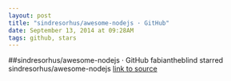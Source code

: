 ```yaml
---
layout: post
title: "sindresorhus/awesome-nodejs · GitHub"
date: September 13, 2014 at 09:28AM
tags: github, stars
---
```

##sindresorhus/awesome-nodejs · GitHub
fabiantheblind starred sindresorhus/awesome-nodejs
[link to source](http://ift.tt/1sGH8TG) 
